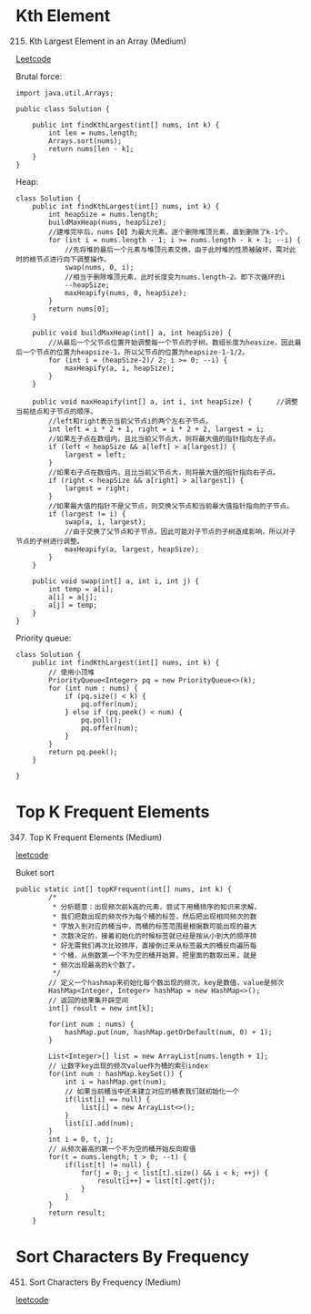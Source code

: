 # Kth Element
215. Kth Largest Element in an Array (Medium)

[Leetcode](https://leetcode.com/problems/kth-largest-element-in-an-array/description/)

Brutal force:

    import java.util.Arrays;

    public class Solution {

        public int findKthLargest(int[] nums, int k) {
            int len = nums.length;
            Arrays.sort(nums);
            return nums[len - k];
        }
    }
    

Heap:

    class Solution {
        public int findKthLargest(int[] nums, int k) {
            int heapSize = nums.length;
            buildMaxHeap(nums, heapSize);
            //建堆完毕后，nums【0】为最大元素。逐个删除堆顶元素，直到删除了k-1个。
            for (int i = nums.length - 1; i >= nums.length - k + 1; --i) {
                //先将堆的最后一个元素与堆顶元素交换，由于此时堆的性质被破坏，需对此时的根节点进行向下调整操作。
                swap(nums, 0, i);
                //相当于删除堆顶元素，此时长度变为nums.length-2。即下次循环的i
                --heapSize;
                maxHeapify(nums, 0, heapSize);
            }
            return nums[0];
        }

        public void buildMaxHeap(int[] a, int heapSize) {
            //从最后一个父节点位置开始调整每一个节点的子树。数组长度为heasize，因此最后一个节点的位置为heapsize-1，所以父节点的位置为heapsize-1-1/2。
            for (int i = (heapSize-2)/ 2; i >= 0; --i) {
                maxHeapify(a, i, heapSize);
            } 
        }

        public void maxHeapify(int[] a, int i, int heapSize) {      //调整当前结点和子节点的顺序。
            //left和right表示当前父节点i的两个左右子节点。
            int left = i * 2 + 1, right = i * 2 + 2, largest = i;
            //如果左子点在数组内，且比当前父节点大，则将最大值的指针指向左子点。
            if (left < heapSize && a[left] > a[largest]) {
                largest = left;
            } 
            //如果右子点在数组内，且比当前父节点大，则将最大值的指针指向右子点。
            if (right < heapSize && a[right] > a[largest]) {
                largest = right;
            }
            //如果最大值的指针不是父节点，则交换父节点和当前最大值指针指向的子节点。
            if (largest != i) {
                swap(a, i, largest);
                //由于交换了父节点和子节点，因此可能对子节点的子树造成影响，所以对子节点的子树进行调整。
                maxHeapify(a, largest, heapSize);
            }
        }

        public void swap(int[] a, int i, int j) {
            int temp = a[i];
            a[i] = a[j];
            a[j] = temp;
        }
    }

Priority queue:

    class Solution {
        public int findKthLargest(int[] nums, int k) {
            // 使用小顶堆
            PriorityQueue<Integer> pq = new PriorityQueue<>(k);
            for (int num : nums) {
                if (pq.size() < k) {
                    pq.offer(num);
                } else if (pq.peek() < num) {
                    pq.poll();
                    pq.offer(num);
                }
            }
            return pq.peek();
        }

    }
    
# Top K Frequent Elements
347. Top K Frequent Elements (Medium)

[leetcode](https://leetcode.com/problems/top-k-frequent-elements/description/)

Buket sort

    public static int[] topKFrequent(int[] nums, int k) {
            /*
             * 分析题意：出现频次前k高的元素，尝试下用桶排序的知识来求解，
             * 我们把数出现的频次作为每个桶的标签，然后把出现相同频次的数
             * 字放入到对应的桶当中，而桶的标签范围是根据数可能出现的最大
             * 次数决定的，接着初始化的时候标签就已经是按从小到大的顺序排
             * 好无需我们再次比较排序，直接倒过来从标签最大的桶反向遍历每
             * 个桶，从倒数第一个不为空的桶开始算，把里面的数取出来，就是
             * 频次出现最高的k个数了。
             */
            // 定义一个hashmap来初始化每个数出现的频次，key是数值，value是频次
            HashMap<Integer, Integer> hashMap = new HashMap<>();
            // 返回的结果集开辟空间
            int[] result = new int[k];

            for(int num : nums) {
                hashMap.put(num, hashMap.getOrDefault(num, 0) + 1);
            }

            List<Integer>[] list = new ArrayList[nums.length + 1];
            // 让数字key出现的频次value作为桶的索引index
            for(int num : hashMap.keySet()) {
                int i = hashMap.get(num);
                // 如果当前桶当中还未建立对应的桶表我们就初始化一个
                if(list[i] == null) {
                    list[i] = new ArrayList<>();
                }
                list[i].add(num);
            }
            int i = 0, t, j;
            // 从频次最高的第一个不为空的桶开始反向取值
            for(t = nums.length; t > 0; --t) {
                if(list[t] != null) {
                    for(j = 0; j < list[t].size() && i < k; ++j) {
                        result[i++] = list[t].get(j);
                    }
                }
            }
            return result;
        }
        
# Sort Characters By Frequency
451. Sort Characters By Frequency (Medium)

[leetcode](https://leetcode.com/problems/sort-characters-by-frequency/description/)
